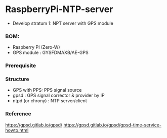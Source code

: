 # RaspberryPi-NTP-server

- Develop stratum 1: NPT server with GPS module

### BOM:  
  - Raspberry PI (Zero-W)  
  - GPS module : GYSFDMAXB/AE-GPS  

### Prerequisite  

### Structure  
- GPS with PPS: PPS signal source
- gpsd : GPS signal corrector & provider by IP
- ntpd (or chrony) : NTP server/client


### Reference  

https://gpsd.gitlab.io/gpsd/
https://gpsd.gitlab.io/gpsd/gpsd-time-service-howto.html


